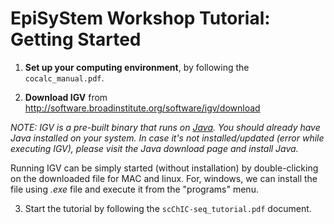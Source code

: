 # EpiSyStem Workshop Tutorial: Getting Started

1. **Set up your computing environment**, by following the `cocalc_manual.pdf`.

2. **Download IGV** from http://software.broadinstitute.org/software/igv/download

*NOTE: IGV is a pre-built binary that runs on [Java](https://www.java.com/en/download/). You should already have Java installed on your system. In case it's not installed/updated (error while executing IGV), please visit the Java download page and install Java.*

Running IGV can be simply started (without installation) by double-clicking on the downloaded file for MAC and linux. For, windows, we can install the file using *.exe* file and execute it from the "programs" menu.

3. Start the tutorial by following the `scChIC-seq_tutorial.pdf` document.
